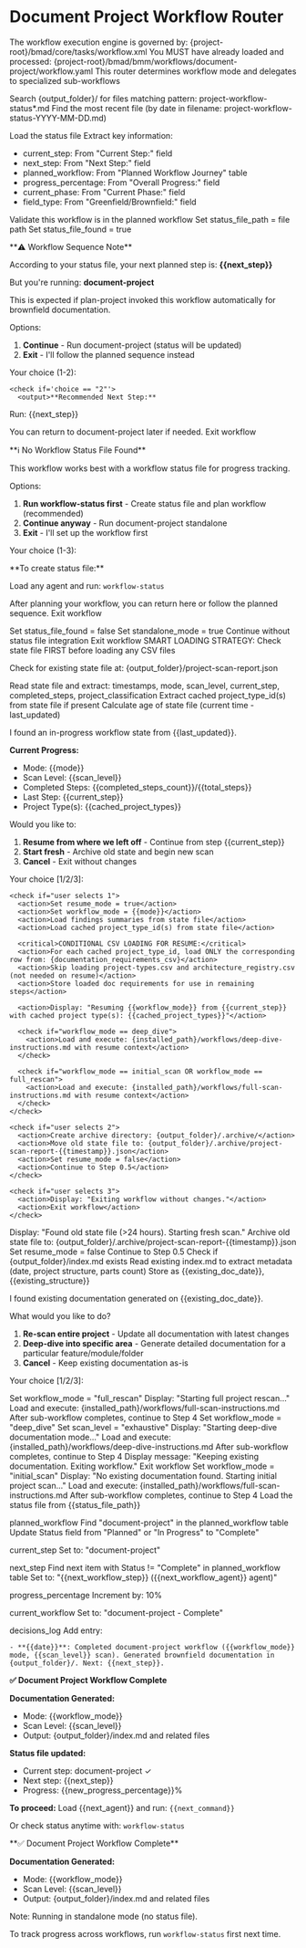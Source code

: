 # Document Project Workflow Router

<workflow>

<critical>The workflow execution engine is governed by: {project-root}/bmad/core/tasks/workflow.xml</critical>
<critical>You MUST have already loaded and processed: {project-root}/bmad/bmm/workflows/document-project/workflow.yaml</critical>
<critical>This router determines workflow mode and delegates to specialized sub-workflows</critical>

<step n="1" goal="Check and load workflow status file">

<action>Search {output_folder}/ for files matching pattern: project-workflow-status\*.md</action>
<action>Find the most recent file (by date in filename: project-workflow-status-YYYY-MM-DD.md)</action>

<check if="exists">
  <action>Load the status file</action>
  <action>Extract key information:</action>

- current_step: From "Current Step:" field
- next_step: From "Next Step:" field
- planned_workflow: From "Planned Workflow Journey" table
- progress_percentage: From "Overall Progress:" field
- current_phase: From "Current Phase:" field
- field_type: From "Greenfield/Brownfield:" field

<action>Validate this workflow is in the planned workflow</action>
<action>Set status_file_path = file path</action>
<action>Set status_file_found = true</action>

  <check if='next_step != "document-project"'>
    <ask>**⚠️ Workflow Sequence Note**

According to your status file, your next planned step is: **{{next_step}}**

But you're running: **document-project**

This is expected if plan-project invoked this workflow automatically for brownfield documentation.

Options:

1. **Continue** - Run document-project (status will be updated)
2. **Exit** - I'll follow the planned sequence instead

Your choice (1-2):</ask>

    <check if='choice == "2"'>
      <output>**Recommended Next Step:**

Run: {{next_step}}

You can return to document-project later if needed.
</output>
<action>Exit workflow</action>
</check>
</check>
</check>

<check if="not exists">
  <ask>**ℹ️ No Workflow Status File Found**

This workflow works best with a workflow status file for progress tracking.

Options:

1. **Run workflow-status first** - Create status file and plan workflow (recommended)
2. **Continue anyway** - Run document-project standalone
3. **Exit** - I'll set up the workflow first

Your choice (1-3):</ask>

  <check if='choice == "1"'>
    <output>**To create status file:**

Load any agent and run: `workflow-status`

After planning your workflow, you can return here or follow the planned sequence.
</output>
<action>Exit workflow</action>
</check>

  <check if='choice == "2"'>
    <action>Set status_file_found = false</action>
    <action>Set standalone_mode = true</action>
    <action>Continue without status file integration</action>
  </check>

  <check if='choice == "3"'>
    <action>Exit workflow</action>
  </check>
</check>

</step>

<step n="2" goal="Check for resumability and determine workflow mode">
<critical>SMART LOADING STRATEGY: Check state file FIRST before loading any CSV files</critical>

<action>Check for existing state file at: {output_folder}/project-scan-report.json</action>

<check if="project-scan-report.json exists">
  <action>Read state file and extract: timestamps, mode, scan_level, current_step, completed_steps, project_classification</action>
  <action>Extract cached project_type_id(s) from state file if present</action>
  <action>Calculate age of state file (current time - last_updated)</action>

<ask>I found an in-progress workflow state from {{last_updated}}.

**Current Progress:**

- Mode: {{mode}}
- Scan Level: {{scan_level}}
- Completed Steps: {{completed_steps_count}}/{{total_steps}}
- Last Step: {{current_step}}
- Project Type(s): {{cached_project_types}}

Would you like to:

1. **Resume from where we left off** - Continue from step {{current_step}}
2. **Start fresh** - Archive old state and begin new scan
3. **Cancel** - Exit without changes

Your choice [1/2/3]:
</ask>

    <check if="user selects 1">
      <action>Set resume_mode = true</action>
      <action>Set workflow_mode = {{mode}}</action>
      <action>Load findings summaries from state file</action>
      <action>Load cached project_type_id(s) from state file</action>

      <critical>CONDITIONAL CSV LOADING FOR RESUME:</critical>
      <action>For each cached project_type_id, load ONLY the corresponding row from: {documentation_requirements_csv}</action>
      <action>Skip loading project-types.csv and architecture_registry.csv (not needed on resume)</action>
      <action>Store loaded doc requirements for use in remaining steps</action>

      <action>Display: "Resuming {{workflow_mode}} from {{current_step}} with cached project type(s): {{cached_project_types}}"</action>

      <check if="workflow_mode == deep_dive">
        <action>Load and execute: {installed_path}/workflows/deep-dive-instructions.md with resume context</action>
      </check>

      <check if="workflow_mode == initial_scan OR workflow_mode == full_rescan">
        <action>Load and execute: {installed_path}/workflows/full-scan-instructions.md with resume context</action>
      </check>
    </check>

    <check if="user selects 2">
      <action>Create archive directory: {output_folder}/.archive/</action>
      <action>Move old state file to: {output_folder}/.archive/project-scan-report-{{timestamp}}.json</action>
      <action>Set resume_mode = false</action>
      <action>Continue to Step 0.5</action>
    </check>

    <check if="user selects 3">
      <action>Display: "Exiting workflow without changes."</action>
      <action>Exit workflow</action>
    </check>

  </check>

  <check if="state file age >= 24 hours">
    <action>Display: "Found old state file (>24 hours). Starting fresh scan."</action>
    <action>Archive old state file to: {output_folder}/.archive/project-scan-report-{{timestamp}}.json</action>
    <action>Set resume_mode = false</action>
    <action>Continue to Step 0.5</action>
  </check>

</step>

<step n="3" goal="Check for existing documentation and determine workflow mode" if="resume_mode == false">
<action>Check if {output_folder}/index.md exists</action>

<check if="index.md exists">
  <action>Read existing index.md to extract metadata (date, project structure, parts count)</action>
  <action>Store as {{existing_doc_date}}, {{existing_structure}}</action>

<ask>I found existing documentation generated on {{existing_doc_date}}.

What would you like to do?

1. **Re-scan entire project** - Update all documentation with latest changes
2. **Deep-dive into specific area** - Generate detailed documentation for a particular feature/module/folder
3. **Cancel** - Keep existing documentation as-is

Your choice [1/2/3]:
</ask>

  <check if="user selects 1">
    <action>Set workflow_mode = "full_rescan"</action>
    <action>Display: "Starting full project rescan..."</action>
    <action>Load and execute: {installed_path}/workflows/full-scan-instructions.md</action>
    <action>After sub-workflow completes, continue to Step 4</action>
  </check>

  <check if="user selects 2">
    <action>Set workflow_mode = "deep_dive"</action>
    <action>Set scan_level = "exhaustive"</action>
    <action>Display: "Starting deep-dive documentation mode..."</action>
    <action>Load and execute: {installed_path}/workflows/deep-dive-instructions.md</action>
    <action>After sub-workflow completes, continue to Step 4</action>
  </check>

  <check if="user selects 3">
    <action>Display message: "Keeping existing documentation. Exiting workflow."</action>
    <action>Exit workflow</action>
  </check>
</check>

<check if="index.md does not exist">
  <action>Set workflow_mode = "initial_scan"</action>
  <action>Display: "No existing documentation found. Starting initial project scan..."</action>
  <action>Load and execute: {installed_path}/workflows/full-scan-instructions.md</action>
  <action>After sub-workflow completes, continue to Step 4</action>
</check>

</step>

<step n="4" goal="Update status file on completion">

<check if="status_file_found == true">
  <action>Load the status file from {{status_file_path}}</action>

<template-output file="{{status_file_path}}">planned_workflow</template-output>
<action>Find "document-project" in the planned_workflow table</action>
<action>Update Status field from "Planned" or "In Progress" to "Complete"</action>

<template-output file="{{status_file_path}}">current_step</template-output>
<action>Set to: "document-project"</action>

<template-output file="{{status_file_path}}">next_step</template-output>
<action>Find next item with Status != "Complete" in planned_workflow table</action>
<action>Set to: "{{next_workflow_step}} ({{next_workflow_agent}} agent)"</action>

<template-output file="{{status_file_path}}">progress_percentage</template-output>
<action>Increment by: 10%</action>

<template-output file="{{status_file_path}}">current_workflow</template-output>
<action>Set to: "document-project - Complete"</action>

<template-output file="{{status_file_path}}">decisions_log</template-output>
<action>Add entry:</action>

```
- **{{date}}**: Completed document-project workflow ({{workflow_mode}} mode, {{scan_level}} scan). Generated brownfield documentation in {output_folder}/. Next: {{next_step}}.
```

<output>**✅ Document Project Workflow Complete**

**Documentation Generated:**

- Mode: {{workflow_mode}}
- Scan Level: {{scan_level}}
- Output: {output_folder}/index.md and related files

**Status file updated:**

- Current step: document-project ✓
- Next step: {{next_step}}
- Progress: {{new_progress_percentage}}%

**To proceed:**
Load {{next_agent}} and run: `{{next_command}}`

Or check status anytime with: `workflow-status`
</output>
</check>

<check if="standalone_mode == true">
  <output>**✅ Document Project Workflow Complete**

**Documentation Generated:**

- Mode: {{workflow_mode}}
- Scan Level: {{scan_level}}
- Output: {output_folder}/index.md and related files

Note: Running in standalone mode (no status file).

To track progress across workflows, run `workflow-status` first next time.
</output>
</check>

</step>

</workflow>
